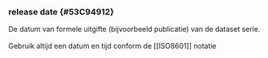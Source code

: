 ### release date {#53C94912}
De datum van formele uitgifte (bijvoorbeeld publicatie) van de dataset serie.
<br/>
<br/>
Gebruik altijd een datum en tijd conform de [[ISO8601]] notatie
